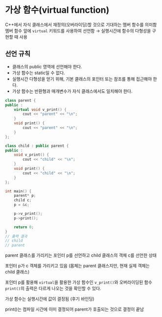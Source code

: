 # 가상 함수(virtual function)

C++에서 자식 클래스에서 재정의(오버라이딩)할 것으로 기대하는 멤버 함수를 의미함
멤버 함수 앞에 `virtual` 키워드를 사용하여 선언함 → 실행시간에 함수의 다형성을 구현할 때 사용

## 선언 규칙

- 클래스의 public 영역에 선언해야 한다.
- 가상 함수는 static일 수 없다.
- 실행시간 다형성을 얻기 위해, 기본 클래스의 포인터 또는 참조를 통해 접근해야 한다.
- 가상 함수는 반환형과 매개변수가 자식 클래스에서도 일치해야 한다.

```c++
class parent {
public :
    virtual void v_print() {
        cout << "parent" << "\n";
    }
    void print() {
        cout << "parent" << "\n";
    }
};

class child : public parent {
public :
    void v_print() {
        cout << "child" << "\n";
    }
    void print() {
        cout << "child" << "\n";
    }
};

int main() {
    parent* p;
    child c;
    p = &c;

    p->v_print();
    p->print();

    return 0;
}
// 출력 결과
// child
// parent
```

parent 클래스를 가리키는 포인터 p를 선언하고 child 클래스의 객체 c를 선언한 상태

포인터 p가 c 객체를 가리키고 있음 (몸체는 parent 클래스지만, 현재 실제 객체는 child 클래스)

포인터 p를 활용해 `virtual`을 활용한 가상 함수인 `v_print()`와 오버라이딩된 함수 `print()`의 출력은 다르게 나오는 것을 확인할 수 있다.

가상 함수는 실행시간에 값이 결정됨 (후기 바인딩)

print()는 컴파일 시간에 이미 결정되어 parent가 호출되는 것으로 결정이 끝남

